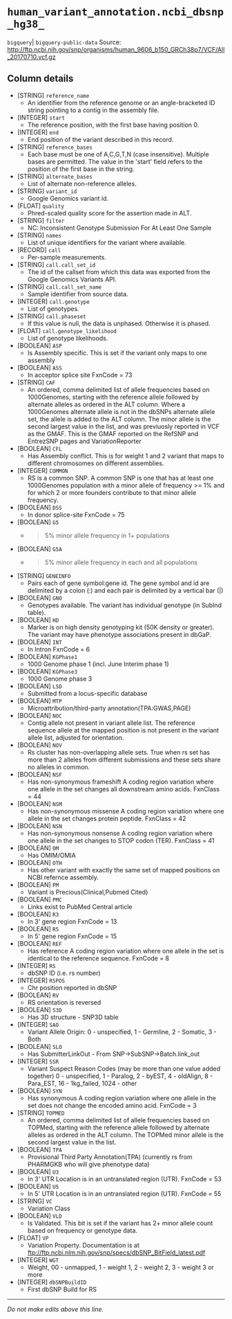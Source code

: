 # `human_variant_annotation.ncbi_dbsnp_hg38_`
`bigquery`| `bigquery-public-data`
Source: http://ftp.ncbi.nih.gov/snp/organisms/human_9606_b150_GRCh38p7/VCF/All_20170710.vcf.gz

## Column details
* [STRING]    `reference_name`
  - An identifier from the reference genome or an angle-bracketed ID string pointing to a contig in the assembly file.
* [INTEGER]   `start`
  - The reference position, with the first base having position 0.
* [INTEGER]   `end`
  - End position of the variant described in this record.
* [STRING]    `reference_bases`
  - Each base must be one of A,C,G,T,N (case insensitive). Multiple bases are permitted. The value in the 'start' field refers to the position of the first base in the string.
* [STRING]    `alternate_bases`
  - List of alternate non-reference alleles.
* [STRING]    `variant_id`
  - Google Genomics variant id.
* [FLOAT]     `quality`
  - Phred-scaled quality score for the assertion made in ALT.
* [STRING]    `filter`
  - NC: Inconsistent Genotype Submission For At Least One Sample
* [STRING]    `names`
  - List of unique identifiers for the variant where available.
* [RECORD]    `call`
  - Per-sample measurements.
* [STRING]    `call.call_set_id`
  - The id of the callset from which this data was exported from the Google Genomics Variants API.
* [STRING]    `call.call_set_name`
  - Sample identifier from source data.
* [INTEGER]   `call.genotype`
  - List of genotypes.
* [STRING]    `call.phaseset`
  - If this value is null, the data is unphased.  Otherwise it is phased.
* [FLOAT]     `call.genotype_likelihood`
  - List of genotype likelihoods.
* [BOOLEAN]   `ASP`
  - Is Assembly specific. This is set if the variant only maps to one assembly
* [BOOLEAN]   `ASS`
  - In acceptor splice site FxnCode = 73
* [STRING]    `CAF`
  - An ordered, comma delimited list of allele frequencies based on 1000Genomes, starting with the reference allele followed by alternate alleles as ordered in the ALT column. Where a 1000Genomes alternate allele is not in the dbSNPs alternate allele set, the allele is added to the ALT column. The minor allele is the second largest value in the list, and was previuosly reported in VCF as the GMAF. This is the GMAF reported on the RefSNP and EntrezSNP pages and VariationReporter
* [BOOLEAN]   `CFL`
  - Has Assembly conflict. This is for weight 1 and 2 variant that maps to different chromosomes on different assemblies.
* [INTEGER]   `COMMON`
  - RS is a common SNP.  A common SNP is one that has at least one 1000Genomes population with a minor allele of frequency >= 1% and for which 2 or more founders contribute to that minor allele frequency.
* [BOOLEAN]   `DSS`
  - In donor splice-site FxnCode = 75
* [BOOLEAN]   `G5`
  - >5% minor allele frequency in 1+ populations
* [BOOLEAN]   `G5A`
  - >5% minor allele frequency in each and all populations
* [STRING]    `GENEINFO`
  - Pairs each of gene symbol:gene id.  The gene symbol and id are delimited by a colon (:) and each pair is delimited by a vertical bar (|)
* [BOOLEAN]   `GNO`
  - Genotypes available. The variant has individual genotype (in SubInd table).
* [BOOLEAN]   `HD`
  - Marker is on high density genotyping kit (50K density or greater).  The variant may have phenotype associations present in dbGaP.
* [BOOLEAN]   `INT`
  - In Intron FxnCode = 6
* [BOOLEAN]   `KGPhase1`
  - 1000 Genome phase 1 (incl. June Interim phase 1)
* [BOOLEAN]   `KGPhase3`
  - 1000 Genome phase 3
* [BOOLEAN]   `LSD`
  - Submitted from a locus-specific database
* [BOOLEAN]   `MTP`
  - Microattribution/third-party annotation(TPA:GWAS,PAGE)
* [BOOLEAN]   `NOC`
  - Contig allele not present in variant allele list. The reference sequence allele at the mapped position is not present in the variant allele list, adjusted for orientation.
* [BOOLEAN]   `NOV`
  - Rs cluster has non-overlapping allele sets. True when rs set has more than 2 alleles from different submissions and these sets share no alleles in common.
* [BOOLEAN]   `NSF`
  - Has non-synonymous frameshift A coding region variation where one allele in the set changes all downstream amino acids. FxnClass = 44
* [BOOLEAN]   `NSM`
  - Has non-synonymous missense A coding region variation where one allele in the set changes protein peptide. FxnClass = 42
* [BOOLEAN]   `NSN`
  - Has non-synonymous nonsense A coding region variation where one allele in the set changes to STOP codon (TER). FxnClass = 41
* [BOOLEAN]   `OM`
  - Has OMIM/OMIA
* [BOOLEAN]   `OTH`
  - Has other variant with exactly the same set of mapped positions on NCBI refernce assembly.
* [BOOLEAN]   `PM`
  - Variant is Precious(Clinical,Pubmed Cited)
* [BOOLEAN]   `PMC`
  - Links exist to PubMed Central article
* [BOOLEAN]   `R3`
  - In 3' gene region FxnCode = 13
* [BOOLEAN]   `R5`
  - In 5' gene region FxnCode = 15
* [BOOLEAN]   `REF`
  - Has reference A coding region variation where one allele in the set is identical to the reference sequence. FxnCode = 8
* [INTEGER]   `RS`
  - dbSNP ID (i.e. rs number)
* [INTEGER]   `RSPOS`
  - Chr position reported in dbSNP
* [BOOLEAN]   `RV`
  - RS orientation is reversed
* [BOOLEAN]   `S3D`
  - Has 3D structure - SNP3D table
* [INTEGER]   `SAO`
  - Variant Allele Origin: 0 - unspecified, 1 - Germline, 2 - Somatic, 3 - Both
* [BOOLEAN]   `SLO`
  - Has SubmitterLinkOut - From SNP->SubSNP->Batch.link_out
* [INTEGER]   `SSR`
  - Variant Suspect Reason Codes (may be more than one value added together) 0 - unspecified, 1 - Paralog, 2 - byEST, 4 - oldAlign, 8 - Para_EST, 16 - 1kg_failed, 1024 - other
* [BOOLEAN]   `SYN`
  - Has synonymous A coding region variation where one allele in the set does not change the encoded amino acid. FxnCode = 3
* [STRING]    `TOPMED`
  - An ordered, comma delimited list of allele frequencies based on TOPMed, starting with the reference allele followed by alternate alleles as ordered in the ALT column. The TOPMed minor allele is the second largest value in the list.
* [BOOLEAN]   `TPA`
  - Provisional Third Party Annotation(TPA) (currently rs from PHARMGKB who will give phenotype data)
* [BOOLEAN]   `U3`
  - In 3' UTR Location is in an untranslated region (UTR). FxnCode = 53
* [BOOLEAN]   `U5`
  - In 5' UTR Location is in an untranslated region (UTR). FxnCode = 55
* [STRING]    `VC`
  - Variation Class
* [BOOLEAN]   `VLD`
  - Is Validated.  This bit is set if the variant has 2+ minor allele count based on frequency or genotype data.
* [FLOAT]     `VP`
  - Variation Property.  Documentation is at ftp://ftp.ncbi.nlm.nih.gov/snp/specs/dbSNP_BitField_latest.pdf
* [INTEGER]   `WGT`
  - Weight, 00 - unmapped, 1 - weight 1, 2 - weight 2, 3 - weight 3 or more
* [INTEGER]   `dbSNPBuildID`
  - First dbSNP Build for RS

-------------------------------------------------------------------------------
*Do not make edits above this line.*
